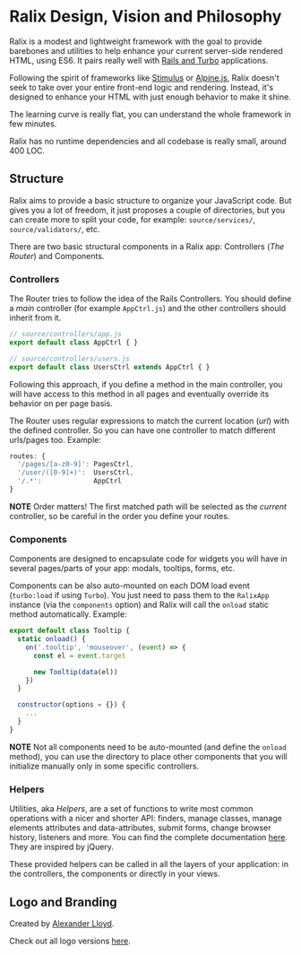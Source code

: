 # Ralix Design, Vision and Philosophy

Ralix is a modest and lightweight framework with the goal to provide barebones and utilities to help enhance your current server-side rendered HTML, using ES6. It pairs really well with [Rails and Turbo](RAILS_INTEGRATION.md) applications.

Following the spirit of frameworks like [Stimulus](https://github.com/stimulusjs/stimulus) or [Alpine.js](https://github.com/alpinejs/alpine), Ralix doesn't seek to take over your entire front-end logic and rendering. Instead, it's designed to enhance your HTML with just enough behavior to make it shine.

The learning curve is really flat, you can understand the whole framework in few minutes.

Ralix has no runtime dependencies and all codebase is really small, around 400 LOC.

## Structure

Ralix aims to provide a basic structure to organize your JavaScript code. But gives you a lot of freedom, it just proposes a couple of directories, but you can create more to split your code, for example: `source/services/`, `source/validators/`, etc.

There are two basic structural components in a Ralix app: Controllers (_The Router_) and Components.

### Controllers

The Router tries to follow the idea of the Rails Controllers. You should define a _main_ controller (for example `AppCtrl.js`) and the other controllers should inherit from it.

```js
// source/controllers/app.js
export default class AppCtrl { }

// source/controllers/users.js
export default class UsersCtrl extends AppCtrl { }
```

Following this approach, if you define a method in the main controller, you will have access to this method in all pages and eventually override its behavior on per page basis.

The Router uses regular expressions to match the current location (_url_) with the defined controller. So you can have one controller to match different urls/pages too. Example:

```js
routes: {
  '/pages/[a-z0-9]': PagesCtrl,
  '/user/([0-9]+)':  UsersCtrl,
  '/.*':             AppCtrl
}
```

**NOTE** Order matters! The first matched path will be selected as the _current_ controller, so be careful in the order you define your routes.

### Components

Components are designed to encapsulate code for widgets you will have in several pages/parts of your app: modals, tooltips, forms, etc.

Components can be also auto-mounted on each DOM load event (`turbo:load` if using `Turbo`). You just need to pass them to the `RalixApp` instance (via the `components` option) and Ralix will call the `onload` static method automatically. Example:

```js
export default class Tooltip {
  static onload() {
    on('.tooltip', 'mouseover', (event) => {
      const el = event.target

      new Tooltip(data(el))
    })
  }

  constructor(options = {}) {
    ...
  }
}
```

**NOTE** Not all components need to be auto-mounted (and define the `onload` method), you can use the directory to place other components that you will initialize manually only in some specific controllers.

### Helpers

Utilities, aka _Helpers_, are a set of functions to write most common operations with a nicer and shorter API: finders, manage classes, manage elements attributes and data-attributes, submit forms, change browser history, listeners and more. You can find the complete documentation [here](HELPERS_API.md). They are inspired by jQuery.

These provided helpers can be called in all the layers of your application: in the controllers, the components or directly in your views.

## Logo and Branding

Created by [Alexander Lloyd](https://www.alexanderlloyd.info).

Check out all logo versions [here](../logos/).
